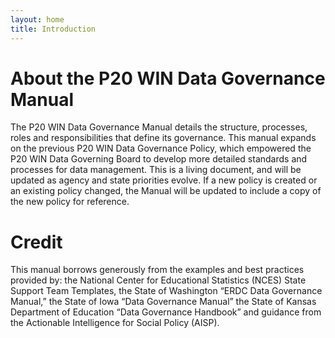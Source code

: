 ```yaml
---
layout: home
title: Introduction
---
```


# About the P20 WIN Data Governance Manual 
The P20 WIN Data Governance Manual details the structure, processes, roles and responsibilities that define its governance. This manual expands on the previous P20 WIN Data Governance Policy, which empowered the P20 WIN Data Governing Board to develop more detailed standards and processes for data management. This is a living document, and will be updated as agency and state priorities evolve. If a new policy is created or an existing policy changed, the Manual will be updated to include a copy of the new policy for reference.

# Credit
This manual borrows generously from the examples and best practices provided by: the National Center for Educational Statistics (NCES) State Support Team Templates, the State of Washington “ERDC Data Governance Manual,” the State of Iowa “Data Governance Manual” the State of Kansas Department of Education “Data Governance Handbook” and guidance from the Actionable Intelligence for Social Policy (AISP). 
